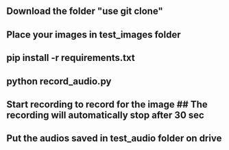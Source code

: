 ## Download the folder "use git clone" ##
## Place your images in test_images folder ##
## pip install -r requirements.txt ##
## python record_audio.py ##
## Start recording to record for the image ## The recording will automatically stop after 30 sec
## Put the audios saved in test_audio folder on drive ##
